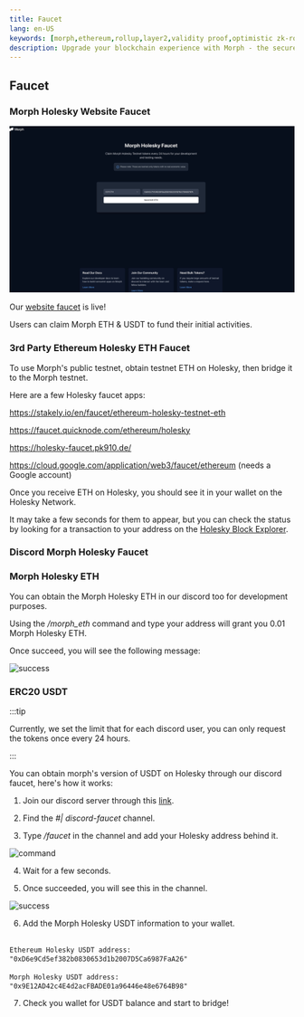 ```yaml
---
title: Faucet
lang: en-US
keywords: [morph,ethereum,rollup,layer2,validity proof,optimistic zk-rollup]
description: Upgrade your blockchain experience with Morph - the secure decentralized, cost0efficient, and high-performing optimistic zk-rollup solution. Try it now!
---
```


## Faucet

### Morph Holesky Website Faucet

![website faucet](../../assets/docs/quick-start/faucet/web_faucet.jpg)

Our [website faucet](https://morphfaucet.com/) is live! 

Users can claim Morph ETH & USDT to fund their initial activities.



### 3rd Party Ethereum Holesky ETH Faucet

To use Morph's public testnet, obtain testnet ETH on Holesky, then bridge it to the Morph testnet.

Here are a few Holesky faucet apps:

https://stakely.io/en/faucet/ethereum-holesky-testnet-eth

https://faucet.quicknode.com/ethereum/holesky

https://holesky-faucet.pk910.de/

https://cloud.google.com/application/web3/faucet/ethereum (needs a Google account)

Once you receive ETH on Holesky, you should see it in your wallet on the Holesky Network. 

It may take a few seconds for them to appear, but you can check the status by looking for a transaction to your address on the [Holesky Block Explorer](https://holesky.etherscan.io/).


### Discord Morph Holesky Faucet

### Morph Holesky ETH

You can obtain the Morph Holesky ETH in our discord too for development purposes.

Using the */morph_eth* command and type your address will grant you 0.01 Morph Holesky ETH.

Once succeed, you will see the following message:

![success](../../assets/docs/quick-start/faucet/faucet_eth.png)

### ERC20 USDT

:::tip

Currently, we set the limit that for each discord user, you can only request the tokens once every 24 hours.

:::

You can obtain morph's version of USDT on Holesky through our discord faucet, here's how it works:

1. Join our discord server through this [link](https://discord.com/invite/L2Morph).

2. Find the *#| discord-faucet* channel.

3. Type */faucet* in the channel and add your Holesky address behind it.

![command](../../assets/docs/quick-start/faucet/faucet_c.png)

4. Wait for a few seconds.

5. Once succeeded, you will see this in the channel.

![success](../../assets/docs/quick-start/faucet/success.png)

6.  Add the Morph Holesky USDT information to your wallet.

~~~

Ethereum Holesky USDT address: "0xD6e9Cd5ef382b0830653d1b2007D5Ca6987FaA26"

Morph Holesky USDT address: "0x9E12AD42c4E4d2acFBADE01a96446e48e6764B98"

~~~

7. Check you wallet for USDT balance and start to bridge!




